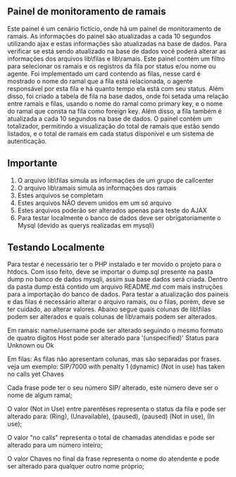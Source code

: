 ## Painel de monitoramento de ramais
Este painel é um cenário fictício, onde há um painel de monitoramento de ramais. As informações do painel são atualizadas a cada 10 segundos utilizando ajax e estas informações são atualizadas na base de dados. Para verificar se está sendo atualizado na base de dados você poderá alterar as informações dos arquivos  lib\filas e lib\ramais. Este painel contém um filtro para selecionar os ramais e os registros da fila por status e/ou nome ou agente. Foi implementado um card contendo as filas, nesse card é mostrado o nome do ramal que a fila está relacionada, o agente responsável por esta fila e há quanto tempo ela está com seu status. Além disso, foi criado a tabela de fila na base dados, onde foi setada uma relação entre ramais e filas, usando o nome do ramal como primary key, e o nome do ramal que consta na fila como foreign key. Além disso, a fila também é atualizada a cada 10 segundos na base de dados. O painel contém um totalizador, permitindo a visualização do total de ramais que estão sendo listados, e o total de ramais em cada status disponível e um sistema de autenticação.

## Importante
1. O arquivo lib\filas simula as informações de um grupo de callcenter  
2. O arquivo lib\ramais simula as informações dos ramais  
3. Estes arquivos se completam  
4. Estes arquivos NÃO devem unidos em um só arquivo  
5. Estes arquivos poderão ser alterados apenas para teste do AJAX  
6. Para testar localmente o banco de dados deve ser obrigatoriamente o Mysql (devido as querys realizadas em mysqli)

## Testando Localmente
Para testar é necessário ter o PHP instalado e ter movido o projeto para o htdocs. 
Com isso feito, deve se importar o dump.sql presente na pasta dump no banco de dados mysqli, assim sua base dados será criada. Dentro da pasta dump está contido um arquivo README.md com mais instruções para a importação do banco de dados. 
Para testar a atualização dos paineis e das filas é necessário alterar o arquivo ramais, ou o filas, porém, deve se ter cuidado, ao alterar valores. Abaixo segue quais colunas de lib\filas podem ser alterados e quais colunas de lib\ramais podem ser alterados.

Em ramais:
name/username pode ser alterado seguindo o mesmo formato de quatro digitos
Host pode ser alterado para '(unspecified)' 
Status para Unknown ou Ok

Em filas:
As filas não apresentam colunas, mas são separadas por frases.
veja um exemplo: SIP/7000 with penalty 1 (dynamic) (Not in use) has taken no calls yet Chaves

Cada frase pode ter o seu número SIP/ alterado, este número deve ser o nome de algum ramal;

O valor (Not in Use) entre parentêses representa o status da fila e pode ser alterado para: (Ring), (Unavailable), (paused), (paused) (Not in use), (In use);

O valor "no calls" representa o total de chamadas atendidas e pode ser alterado para um número inteiro;

O valor Chaves no final da frase representa o nome do atendente e pode ser alterado para qualquer outro nome próprio;




